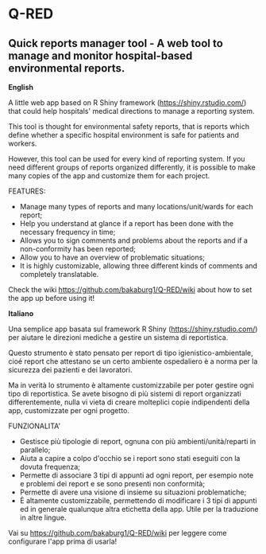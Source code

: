 # Q-RED
## Quick reports manager tool - A web tool to manage and monitor hospital-based environmental reports.

**English**

A little web app based on R Shiny framework (https://shiny.rstudio.com/) that could help hospitals' medical directions to manage a reporting system.

This tool is thought for environmental safety reports, that is reports which define whether a specific hospital environment is safe for patients and workers.

However, this tool can be used for every kind of reporting system. If you need different groups of reports organized differently, it is possible to make many copies of the app and customize them for each project.

FEATURES:
  - Manage many types of reports and many locations/unit/wards for each report;
  - Help you understand at glance if a report has been done with the necessary frequency in time;
  - Allows you to sign comments and problems about the reports and if a non-conformity has been reported;
  - Allow you to have an overview of problematic situations;
  - It is highly customizable, allowing three different kinds of comments and completely translatable.
  
Check the wiki https://github.com/bakaburg1/Q-RED/wiki about how to set the app up before using it!

**Italiano**

Una semplice app basata sul framework R Shiny (https://shiny.rstudio.com/) per aiutare le direzioni mediche a gestire un sistema di reportistica.

Questo strumento è stato pensato per report di tipo igienistico-ambientale, cioé report che attestano se un certo ambiente ospedaliero è a norma per la sicurezza dei pazienti e dei lavoratori.

Ma in verità lo strumento è altamente customizzabile per poter gestire ogni tipo di reportistica. Se avete bisogno di più sistemi di report organizzati differentemente, nulla vi vieta di creare molteplici copie indipendenti della app, customizzate per ogni progetto.

FUNZIONALITA'
  - Gestisce più tipologie di report, ognuna con più ambienti/unità/reparti in parallelo;
  - Aiuta a capire a colpo d'occhio se i report sono stati eseguiti con la dovuta frequenza;
  - Permette di associare 3 tipi di appunti ad ogni report, per esempio note e problemi dei report e se sono presenti non conformità;
  - Permette di avere una visione di insieme su situazioni problematiche;
  - È altamente customizzabile, permettendo di modificare i 3 tipi di appunti ed in generale qualunque altra etichetta della app. Utile per la traduzione in altre lingue.

Vai su https://github.com/bakaburg1/Q-RED/wiki per leggere come configurare l'app prima di usarla!
